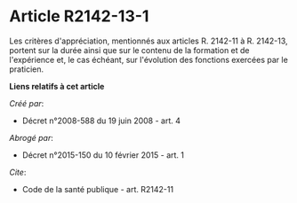 # Article R2142-13-1

Les critères d'appréciation, mentionnés aux articles R. 2142-11 à R. 2142-13, portent sur la durée ainsi que sur le contenu
de la formation et de l'expérience et, le cas échéant, sur l'évolution des fonctions exercées par le praticien.

**Liens relatifs à cet article**

_Créé par_:

  - Décret n°2008-588 du 19 juin 2008 - art. 4

_Abrogé par_:

  - Décret n°2015-150 du 10 février 2015 - art. 1

_Cite_:

  - Code de la santé publique - art. R2142-11
